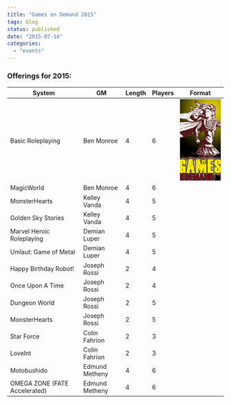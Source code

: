 ```yaml
---
title: "Games on Demand 2015"
tags: blog
status: published
date: "2015-07-14"
categories: 
  - "events"
---
```


### Offerings for 2015:

| System | GM | Length | Players | Format |
| --- | --- | --- | --- | --- |
| Basic Roleplaying | Ben Monroe | 4 | 6 | [![games-on-demand](/images/games-on-demand.jpg)](http://www.bigbadcon.com/wp-content/uploads/2012/06/games-on-demand.jpg) |
| MagicWorld | Ben Monroe | 4 | 6 |
| MonsterHearts | Kelley Vanda | 4 | 5 |
| Golden Sky Stories | Kelley Vanda | 4 | 5 |
| Marvel Heroic Roleplaying | Demian Luper | 4 | 5 |
| Umlaut: Game of Metal | Demian Luper | 4 | 5 |
| Happy Birthday Robot! | Joseph Rossi | 2 | 4 |
| Once Upon A Time | Joseph Rossi | 2 | 4 |
| Dungeon World | Joseph Rossi | 2 | 5 |
| MonsterHearts | Joseph Rossi | 2 | 5 |
| Star Force | Colin Fahrion | 2 | 3 |
| LoveInt | Colin Fahrion | 2 | 3 |
| Motobushido | Edmund Metheny | 4 | 6 |
| OMEGA ZONE (FATE Accelerated) | Edmund Metheny | 4 | 6 |
